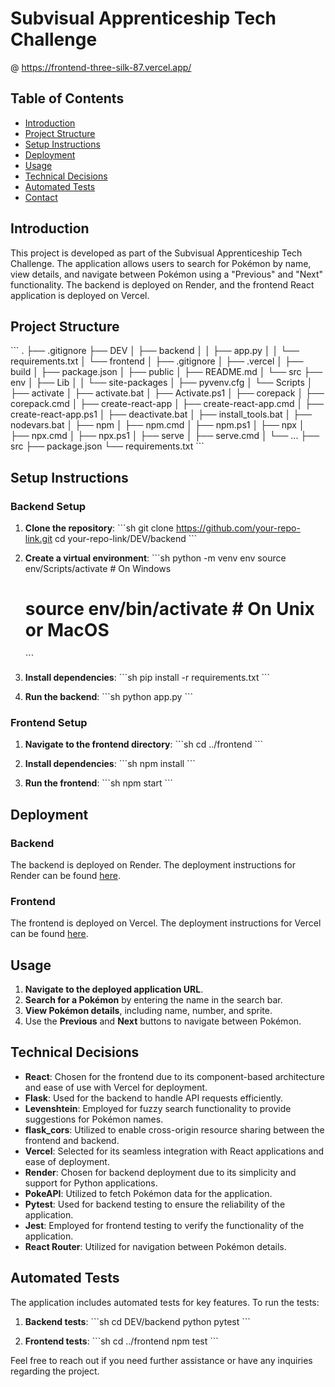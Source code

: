 # Subvisual Apprenticeship Tech Challenge

@ https://frontend-three-silk-87.vercel.app/

## Table of Contents
- [Introduction](#introduction)
- [Project Structure](#project-structure)
- [Setup Instructions](#setup-instructions)
- [Deployment](#deployment)
- [Usage](#usage)
- [Technical Decisions](#technical-decisions)
- [Automated Tests](#automated-tests)
- [Contact](#contact)

## Introduction
This project is developed as part of the Subvisual Apprenticeship Tech Challenge. The application allows users to search for Pokémon by name, view details, and navigate between Pokémon using a "Previous" and "Next" functionality. The backend is deployed on Render, and the frontend React application is deployed on Vercel.

## Project Structure
\`\`\`
.
├── .gitignore
├── DEV
│   ├── backend
│   │   ├── app.py
│   │   └── requirements.txt
│   └── frontend
│       ├── .gitignore
│       ├── .vercel
│       ├── build
│       ├── package.json
│       ├── public
│       ├── README.md
│       └── src
├── env
│   ├── Lib
│   │   └── site-packages
│   ├── pyvenv.cfg
│   └── Scripts
│       ├── activate
│       ├── activate.bat
│       ├── Activate.ps1
│       ├── corepack
│       ├── corepack.cmd
│       ├── create-react-app
│       ├── create-react-app.cmd
│       ├── create-react-app.ps1
│       ├── deactivate.bat
│       ├── install_tools.bat
│       ├── nodevars.bat
│       ├── npm
│       ├── npm.cmd
│       ├── npm.ps1
│       ├── npx
│       ├── npx.cmd
│       ├── npx.ps1
│       ├── serve
│       ├── serve.cmd
│       └── ...
├── src
├── package.json
└── requirements.txt
\`\`\`

## Setup Instructions

### Backend Setup
1. **Clone the repository**:
   \`\`\`sh
   git clone https://github.com/your-repo-link.git
   cd your-repo-link/DEV/backend
   \`\`\`

2. **Create a virtual environment**:
   \`\`\`sh
   python -m venv env
   source env/Scripts/activate  # On Windows
   # source env/bin/activate    # On Unix or MacOS
   \`\`\`

3. **Install dependencies**:
   \`\`\`sh
   pip install -r requirements.txt
   \`\`\`

4. **Run the backend**:
   \`\`\`sh
   python app.py
   \`\`\`

### Frontend Setup
1. **Navigate to the frontend directory**:
   \`\`\`sh
   cd ../frontend
   \`\`\`

2. **Install dependencies**:
   \`\`\`sh
   npm install
   \`\`\`

3. **Run the frontend**:
   \`\`\`sh
   npm start
   \`\`\`

## Deployment

### Backend
The backend is deployed on Render. The deployment instructions for Render can be found [here](https://render.com/docs/deploy-python).

### Frontend
The frontend is deployed on Vercel. The deployment instructions for Vercel can be found [here](https://vercel.com/docs).

## Usage
1. **Navigate to the deployed application URL**.
2. **Search for a Pokémon** by entering the name in the search bar.
3. **View Pokémon details**, including name, number, and sprite.
4. Use the **Previous** and **Next** buttons to navigate between Pokémon.

## Technical Decisions
- **React**: Chosen for the frontend due to its component-based architecture and ease of use with Vercel for deployment.
- **Flask**: Used for the backend to handle API requests efficiently.
- **Levenshtein**: Employed for fuzzy search functionality to provide suggestions for Pokémon names.
- **flask_cors**: Utilized to enable cross-origin resource sharing between the frontend and backend.
- **Vercel**: Selected for its seamless integration with React applications and ease of deployment.
- **Render**: Chosen for backend deployment due to its simplicity and support for Python applications.
- **PokeAPI**: Utilized to fetch Pokémon data for the application.
- **Pytest**: Used for backend testing to ensure the reliability of the application.
- **Jest**: Employed for frontend testing to verify the functionality of the application.
- **React Router**: Utilized for navigation between Pokémon details.

## Automated Tests
The application includes automated tests for key features. To run the tests:
1. **Backend tests**:
   \`\`\`sh
   cd DEV/backend
   python pytest
   \`\`\`

2. **Frontend tests**:
   \`\`\`sh
   cd ../frontend
   npm test
   \`\`\`


Feel free to reach out if you need further assistance or have any inquiries regarding the project.
